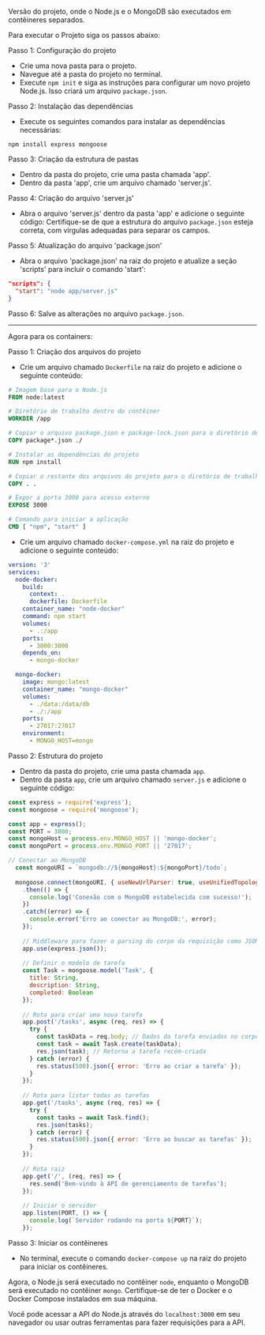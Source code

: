 Versão do projeto, onde o Node.js e o MongoDB são executados em contêineres separados.


Para executar o Projeto siga os passos abaixo:

Passo 1: Configuração do projeto
- Crie uma nova pasta para o projeto.
- Navegue até a pasta do projeto no terminal.
- Execute `npm init` e siga as instruções para configurar um novo projeto Node.js. Isso criará um arquivo `package.json`.

Passo 2: Instalação das dependências
- Execute os seguintes comandos para instalar as dependências necessárias:
```shell
npm install express mongoose
```

Passo 3: Criação da estrutura de pastas
- Dentro da pasta do projeto, crie uma pasta chamada 'app'.
- Dentro da pasta 'app', crie um arquivo chamado 'server.js'.

Passo 4: Criação do arquivo 'server.js'
- Abra o arquivo 'server.js' dentro da pasta 'app' e adicione o seguinte código:
   Certifique-se de que a estrutura do arquivo `package.json` esteja correta, com vírgulas adequadas para separar os campos.

Passo 5: Atualização do arquivo 'package.json'
- Abra o arquivo 'package.json' na raiz do projeto e atualize a seção 'scripts' para incluir o comando 'start':
```json
"scripts": {
  "start": "node app/server.js"
}
```

Passo 6: Salve as alterações no arquivo `package.json`.


****
Agora para os containers:

Passo 1: Criação dos arquivos do projeto
- Crie um arquivo chamado `Dockerfile` na raiz do projeto e adicione o seguinte conteúdo:

```Dockerfile
# Imagem base para o Node.js
FROM node:latest

# Diretório de trabalho dentro do contêiner
WORKDIR /app

# Copiar o arquivo package.json e package-lock.json para o diretório de trabalho
COPY package*.json ./

# Instalar as dependências do projeto
RUN npm install

# Copiar o restante dos arquivos do projeto para o diretório de trabalho
COPY . .

# Expor a porta 3000 para acesso externo
EXPOSE 3000

# Comando para iniciar a aplicação
CMD [ "npm", "start" ]

```

- Crie um arquivo chamado `docker-compose.yml` na raiz do projeto e adicione o seguinte conteúdo:

```yaml
version: '3'
services:
  node-docker:
    build:
      context: .
      dockerfile: Dockerfile
    container_name: "node-docker"
    command: npm start
    volumes:
      - .:/app
    ports:
      - 3000:3000
    depends_on:
      - mongo-docker

  mongo-docker:
    image: mongo:latest
    container_name: "mongo-docker"
    volumes:
      - ./data:/data/db
      - ./:/app
    ports:
      - 27017:27017
    environment:
      - MONGO_HOST=mongo

```

Passo 2: Estrutura do projeto
- Dentro da pasta do projeto, crie uma pasta chamada `app`.
- Dentro da pasta `app`, crie um arquivo chamado `server.js` e adicione o seguinte código:

```javascript
const express = require('express');
const mongoose = require('mongoose');

const app = express();
const PORT = 3000;
const mongoHost = process.env.MONGO_HOST || 'mongo-docker';
const mongoPort = process.env.MONGO_PORT || '27017';

// Conectar ao MongoDB
  const mongoURI = `mongodb://${mongoHost}:${mongoPort}/todo`;
  
  mongoose.connect(mongoURI, { useNewUrlParser: true, useUnifiedTopology: true })
    .then(() => {
      console.log('Conexão com o MongoDB estabelecida com sucesso!');
    })
    .catch((error) => {
      console.error('Erro ao conectar ao MongoDB:', error);
    });
  
    // Middleware para fazer o parsing do corpo da requisição como JSON
    app.use(express.json());
    
    // Definir o modelo de tarefa
    const Task = mongoose.model('Task', {
      title: String,
      description: String,
      completed: Boolean
    });
    
    // Rota para criar uma nova tarefa
    app.post('/tasks', async (req, res) => {
      try {
        const taskData = req.body; // Dados da tarefa enviados no corpo da requisição
        const task = await Task.create(taskData);
        res.json(task); // Retorna a tarefa recém-criada
      } catch (error) {
        res.status(500).json({ error: 'Erro ao criar a tarefa' });
      }
    });
    
    // Rota para listar todas as tarefas
    app.get('/tasks', async (req, res) => {
      try {
        const tasks = await Task.find();
        res.json(tasks);
      } catch (error) {
        res.status(500).json({ error: 'Erro ao buscar as tarefas' });
      }
    });
    
    // Rota raiz
    app.get('/', (req, res) => {
      res.send('Bem-vindo à API de gerenciamento de tarefas');
    });
    
    // Iniciar o servidor
    app.listen(PORT, () => {
      console.log(`Servidor rodando na porta ${PORT}`);
    });


```

Passo 3: Iniciar os contêineres
- No terminal, execute o comando `docker-compose up` na raiz do projeto para iniciar os contêineres.

Agora, o Node.js será executado no contêiner `node`, enquanto o MongoDB será executado no contêiner `mongo`. Certifique-se de ter o Docker e o Docker Compose instalados em sua máquina.

Você pode acessar a API do Node.js através do `localhost:3000` em seu navegador ou usar outras ferramentas para fazer requisições para a API.